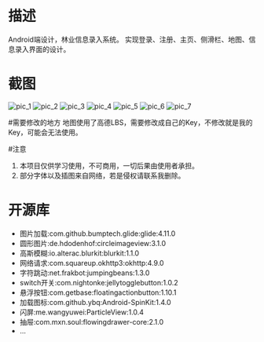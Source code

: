 # 描述
Android端设计，林业信息录入系统。
实现登录、注册、主页、侧滑栏、地图、信息录入界面的设计。

# 截图
![pic_1][1]
![pic_2][2]
![pic_3][3]
![pic_4][4]
![pic_5][5]
![pic_6][6]
![pic_7][7]

#需要修改的地方
地图使用了高德LBS，需要修改成自己的Key，不修改就是我的Key，可能会无法使用。

#注意

 1. 本项目仅供学习使用，不可商用，一切后果由使用者承担。
 2. 部分字体以及插图来自网络，若是侵权请联系我删除。

# 开源库

 - 图片加载:com.github.bumptech.glide:glide:4.11.0
 - 圆形图片:de.hdodenhof:circleimageview:3.1.0
 - 高斯模糊:io.alterac.blurkit:blurkit:1.1.0
 - 网络请求:com.squareup.okhttp3:okhttp:4.9.0
 - 字符跳动:net.frakbot:jumpingbeans:1.3.0
 - switch开关:com.nightonke:jellytogglebutton:1.0.2
 - 悬浮按钮:com.getbase:floatingactionbutton:1.10.1
 - 加载图标:com.github.ybq:Android-SpinKit:1.4.0
 - 闪屏:me.wangyuwei:ParticleView:1.0.4
 - 抽屉:com.mxn.soul:flowingdrawer-core:2.1.0
 - ...

  [1]: http://tc.jiyehoo.com:81/images/2021/02/04/1148448802.jpg
  [2]: http://tc.jiyehoo.com:81/images/2021/02/04/737609612.jpg
  [3]: http://tc.jiyehoo.com:81/images/2021/02/04/269645444.jpg
  [4]: http://tc.jiyehoo.com:81/images/2021/02/04/2033634577.jpg
  [5]: http://tc.jiyehoo.com:81/images/2021/02/04/721013964.jpg
  [6]: http://tc.jiyehoo.com:81/images/2021/02/04/1913762054.jpg
  [7]: http://tc.jiyehoo.com:81/images/2021/02/04/1499801800.jpg
